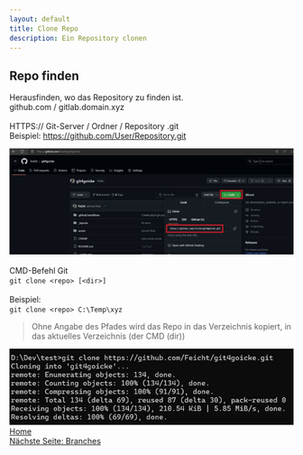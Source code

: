 ```yaml
---
layout: default
title: Clone Repo
description: Ein Repository clonen
---
```

## Repo finden
Herausfinden, wo das Repository zu finden ist. <br>
github.com / gitlab.domain.xyz<br>
<br>
HTTPS:// Git-Server / Ordner / Repository .git<br>
Beispiel: https://github.com/User/Repository.git<br>

![Github Clone Link](./assets/img/git-clone_site.jpg)
<br>
<br>
CMD-Befehl Git<br>
`git clone <repo> [<dir>]`<br>
<br>
Beispiel: <br>
`git clone <repo> C:\Temp\xyz`<br>
> Ohne Angabe des Pfades wird das Repo in das Verzeichnis kopiert, in das aktuelles Verzeichnis (der CMD (dir))


![Output Git Clone](./assets/img/git-clone.jpg)
<br>
[Home](https://git.fullme.sh/)<br>
[Nächste Seite: Branches](./branch.html)
